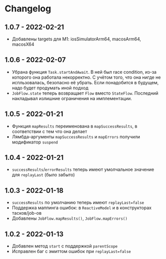 # Changelog

## 1.0.7 - 2022-02-21
* Добавлены targets для M1: iosSimulatorArm64, macosArm64, macosX64

## 1.0.6 - 2022-02-07
* Убрана функция `Task.startAndAwait`. В ней был race condition, из-за которого она работала некорректно.
  С учётом того, что она нигде не испльзовалась, безопасно её убрать. Если понадобится в будущем, надо 
  будет продумать иной подход
* `JobFlow.state` теперь возвращает `Flow` вместо `StateFlow`. Последний накладывал излишние ограничения
  на имплементации.

## 1.0.5 - 2022-01-21
* Функция `mapResults` переименована в `mapSuccessResults`, в соответствии с тем что она делает
* Лямбда-аргументы `mapSuccessResults` и `mapErrors` получили модификатор `suspend`

## 1.0.4 - 2022-01-21
* `successResults`/`errorResults` теперь имеют умолчальное значение для `replayLast` (было забыто)

## 1.0.3 - 2022-01-18

* `successResults` по умолчанию теперь имеют `replayLast=false`
* Поддержка маппинга ошибок: в `ReactiveModel` и в конструкторах тасков/job-ов
* Добавлены `JobFlow.mapResults()`, `JobFlow.mapErrors()`

## 1.0.2 - 2022-01-13

* Добавлен метод `start` с поддержкой `parentScope`
* Исправлен баг с эмиттом ошибок при `replayLast=false`
